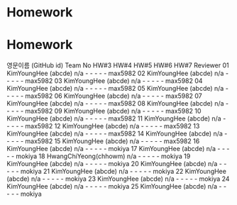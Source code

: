 # Homework
# Homework
영문이름 (GitHub id) 	Team No 	HW#3 	HW#4 	HW#5 	HW#6 	HW#7 	Reviewer
01 KimYoungHee (abcde) 	n/a 	- 	- 	- 	- 	- 	max5982
02 KimYoungHee (abcde) 	n/a 	- 	- 	- 	- 	- 	max5982
03 KimYoungHee (abcde) 	n/a 	- 	- 	- 	- 	- 	max5982
04 KimYoungHee (abcde) 	n/a 	- 	- 	- 	- 	- 	max5982
05 KimYoungHee (abcde) 	n/a 	- 	- 	- 	- 	- 	max5982
06 KimYoungHee (abcde) 	n/a 	- 	- 	- 	- 	- 	max5982
07 KimYoungHee (abcde) 	n/a 	- 	- 	- 	- 	- 	max5982
08 KimYoungHee (abcde) 	n/a 	- 	- 	- 	- 	- 	max5982
09 KimYoungHee (abcde) 	n/a 	- 	- 	- 	- 	- 	max5982
10 KimYoungHee (abcde) 	n/a 	- 	- 	- 	- 	- 	max5982
11 KimYoungHee (abcde) 	n/a 	- 	- 	- 	- 	- 	max5982
12 KimYoungHee (abcde) 	n/a 	- 	- 	- 	- 	- 	max5982
13 KimYoungHee (abcde) 	n/a 	- 	- 	- 	- 	- 	max5982
14 KimYoungHee (abcde) 	n/a 	- 	- 	- 	- 	- 	max5982
15 KimYoungHee (abcde) 	n/a 	- 	- 	- 	- 	- 	max5982
16 KimYoungHee (abcde) 	n/a 	- 	- 	- 	- 	- 	mokiya
17 KimYoungHee (abcde) 	n/a 	- 	- 	- 	- 	- 	mokiya
18 HwangChiYeong(chhowm) 	n/a 	- 	- 	- 	- 	- mokiya
19 KimYoungHee (abcde) 	n/a 	- 	- 	- 	- 	- 	mokiya
20 KimYoungHee (abcde) 	n/a 	- 	- 	- 	- 	- 	mokiya
21 KimYoungHee (abcde) 	n/a 	- 	- 	- 	- 	- 	mokiya
22 KimYoungHee (abcde) 	n/a 	- 	- 	- 	- 	- 	mokiya
23 KimYoungHee (abcde) 	n/a 	- 	- 	- 	- 	- 	mokiya
24 KimYoungHee (abcde) 	n/a 	- 	- 	- 	- 	- 	mokiya
25 KimYoungHee (abcde) 	n/a 	- 	- 	- 	- 	- 	mokiya